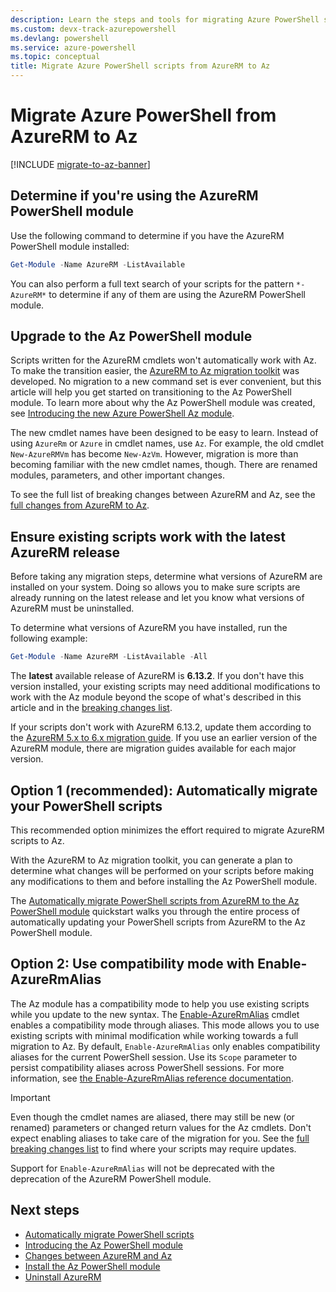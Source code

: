 ```yaml
---
description: Learn the steps and tools for migrating Azure PowerShell scripts from AzureRM to the new Az PowerShell module.
ms.custom: devx-track-azurepowershell
ms.devlang: powershell
ms.service: azure-powershell
ms.topic: conceptual
title: Migrate Azure PowerShell scripts from AzureRM to Az
---
```


# Migrate Azure PowerShell from AzureRM to Az

[!INCLUDE [migrate-to-az-banner](../../includes/migrate-to-az-banner.md)]

## Determine if you're using the AzureRM PowerShell module

Use the following command to determine if you have the AzureRM PowerShell module installed:

```powershell
Get-Module -Name AzureRM -ListAvailable
```

You can also perform a full text search of your scripts for the pattern `*-AzureRM*` to determine if
any of them are using the AzureRM PowerShell module.

## Upgrade to the Az PowerShell module

Scripts written for the AzureRM cmdlets won't automatically work with Az. To make the transition
easier, the [AzureRM to Az migration toolkit](/powershell/azure/migration-overview) was developed.
No migration to a new command set is ever convenient, but this article will help you get started on
transitioning to the Az PowerShell module. To learn more about why the Az PowerShell module was
created, see [Introducing the new Azure PowerShell Az module](new-azureps-module-az.md).

The new cmdlet names have been designed to be easy to learn. Instead of using `AzureRm` or `Azure`
in cmdlet names, use `Az`. For example, the old cmdlet `New-AzureRMVm` has become `New-AzVm`.
However, migration is more than becoming familiar with the new cmdlet names, though. There are
renamed modules, parameters, and other important changes.

To see the full list of breaking changes between AzureRM and Az, see the
[full changes from AzureRM to Az](migrate-az-1.0.0.md).

## Ensure existing scripts work with the latest AzureRM release

Before taking any migration steps, determine what versions of AzureRM are installed on your system.
Doing so allows you to make sure scripts are already running on the latest release and let you know
what versions of AzureRM must be uninstalled.

To determine what versions of AzureRM you have installed, run the following example:

```powershell
Get-Module -Name AzureRM -ListAvailable -All
```

The **latest** available release of AzureRM is **6.13.2**. If you don't have this version installed,
your existing scripts may need additional modifications to work with the Az module beyond the scope
of what's described in this article and in the [breaking changes list](migrate-az-1.0.0.md).

If your scripts don't work with AzureRM 6.13.2, update them according to the
[AzureRM 5.x to 6.x migration guide](/powershell/azure/azurerm/migration-guide.6.0.0). If you use an
earlier version of the AzureRM module, there are migration guides available for each major version.

## Option 1 (recommended): Automatically migrate your PowerShell scripts

This recommended option minimizes the effort required to migrate AzureRM scripts to Az.

With the AzureRM to Az migration toolkit, you can generate a plan to determine what changes will be
performed on your scripts before making any modifications to them and before installing the Az
PowerShell module.

The [Automatically migrate PowerShell scripts from AzureRM to the Az PowerShell module](quickstart-migrate-azurerm-to-az-automatically.md)
quickstart walks you through the entire process of automatically updating your PowerShell scripts
from AzureRM to the Az PowerShell module.

## Option 2: Use compatibility mode with Enable-AzureRmAlias

The Az module has a compatibility mode to help you use existing scripts while you update to the new
syntax. The [Enable-AzureRmAlias](/powershell/module/az.accounts/enable-azurermalias) cmdlet enables
a compatibility mode through aliases. This mode allows you to use existing scripts with minimal
modification while working towards a full migration to Az. By default, `Enable-AzureRmAlias` only
enables compatibility aliases for the current PowerShell session. Use its `Scope` parameter to
persist compatibility aliases across PowerShell sessions. For more information, see
[the Enable-AzureRmAlias reference documentation](/powershell/module/az.accounts/enable-azurermalias).

> [!IMPORTANT]
> Even though the cmdlet names are aliased, there may still be new (or renamed) parameters or
> changed return values for the Az cmdlets. Don't expect enabling aliases to take care of the
> migration for you. See the [full breaking changes list](migrate-az-1.0.0.md) to find where your
> scripts may require updates.

Support for `Enable-AzureRmAlias` will not be deprecated with the deprecation of the AzureRM
PowerShell module.

## Next steps

- [Automatically migrate PowerShell scripts](quickstart-migrate-azurerm-to-az-automatically.md)
- [Introducing the Az PowerShell module](new-azureps-module-az.md)
- [Changes between AzureRM and Az](migrate-az-1.0.0.md)
- [Install the Az PowerShell module](install-azure-powershell.md)
- [Uninstall AzureRM](uninstall-az-ps.md#uninstall-the-azurerm-module)
